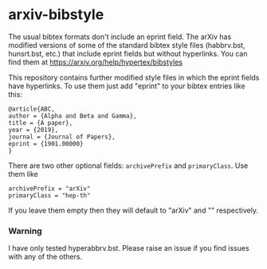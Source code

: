 # arxiv-bibstyle
The usual bibtex formats don't include an eprint field.
The arXiv has modified versions of some of the standard bibtex style files (habbrv.bst, hunsrt.bst, etc.) that include eprint fields but without hyperlinks.  You can find them at
https://arxiv.org/help/hypertex/bibstyles

This repository contains further modified style files in which the eprint fields have hyperlinks.  To use them just add "eprint" to your bibtex entries like this:
```
@article{ABC,
author = {Alpha and Beta and Gamma},
title = {A paper},
year = {2019},
journal = {Journal of Papers},
eprint = {1901.00000}
}
```

There are two other optional fields:  `archivePrefix` and `primaryClass`. Use them like
```
archivePrefix = "arXiv"
primaryClass = "hep-th"
```
If you leave them empty then they will default to "arXiv" and "" respectively.

### Warning
I have only tested hyperabbrv.bst.  Please raise an issue if you find issues
 with any of the others.
